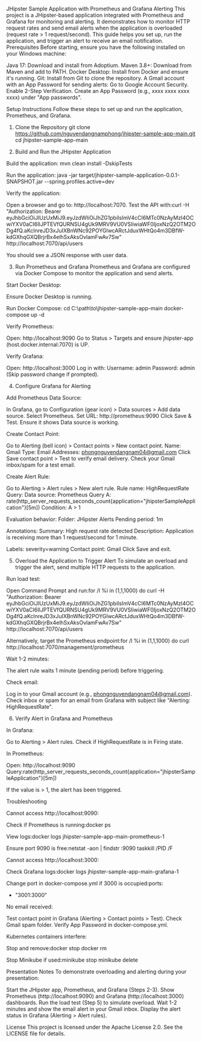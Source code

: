 JHipster Sample Application with Prometheus and Grafana Alerting
This project is a JHipster-based application integrated with Prometheus and Grafana for monitoring and alerting. It demonstrates how to monitor HTTP request rates and send email alerts when the application is overloaded (request rate > 1 request/second). This guide helps you set up, run the application, and trigger an alert to receive an email notification.
Prerequisites
Before starting, ensure you have the following installed on your Windows machine:

Java 17: Download and install from Adoptium.
Maven 3.8+: Download from Maven and add to PATH.
Docker Desktop: Install from Docker and ensure it's running.
Git: Install from Git to clone the repository.
A Gmail account with an App Password for sending alerts:
Go to Google Account Security.
Enable 2-Step Verification.
Create an App Password (e.g., xxxx xxxx xxxx xxxx) under "App passwords".



Setup Instructions
Follow these steps to set up and run the application, Prometheus, and Grafana.
1. Clone the Repository
git clone https://github.com/nguyendangnamphong/jhipster-sample-app-main.git
cd jhipster-sample-app-main

2. Build and Run the JHipster Application

Build the application:
mvn clean install -DskipTests


Run the application:
java -jar target/jhipster-sample-application-0.0.1-SNAPSHOT.jar --spring.profiles.active=dev


Verify the application:

Open a browser and go to: http://localhost:7070.
Test the API with:curl -H "Authorization: Bearer eyJhbGciOiJIUzUxMiJ9.eyJzdWIiOiJhZG1pbiIsImV4cCI6MTc0NzAyMzI4OCwiYXV0aCI6IlJPTEVfQURNSU4gUk9MRV9VU0VSIiwiaWF0IjoxNzQ2OTM2ODg4fQ.aKclnreJD3xJuIXBnWNc92POYGlwcARctJduxWHtQo4m3DBfW-kdGXhqGXQBrjrBx4elhSxAksOvlamFwAv7Sw" http://localhost:7070/api/users


You should see a JSON response with user data.



3. Run Prometheus and Grafana
Prometheus and Grafana are configured via Docker Compose to monitor the application and send alerts.

Start Docker Desktop:

Ensure Docker Desktop is running.


Run Docker Compose:
cd C:\path\to\jhipster-sample-app-main
docker-compose up -d


Verify Prometheus:

Open: http://localhost:9090
Go to Status > Targets and ensure jhipster-app (host.docker.internal:7070) is UP.


Verify Grafana:

Open: http://localhost:3000
Log in with:
Username: admin
Password: admin
(Skip password change if prompted).





4. Configure Grafana for Alerting

Add Prometheus Data Source:

In Grafana, go to Configuration (gear icon) > Data sources > Add data source.
Select Prometheus.
Set URL: http://prometheus:9090
Click Save & Test. Ensure it shows Data source is working.


Create Contact Point:

Go to Alerting (bell icon) > Contact points > New contact point.
Name: Gmail
Type: Email
Addresses:  phongnguyendangnam04@gmail.com
Click Save contact point > Test to verify email delivery.
Check your Gmail inbox/spam for a test email.


Create Alert Rule:

Go to Alerting > Alert rules > New alert rule.
Rule name: HighRequestRate
Query:
Data source: Prometheus
Query A: rate(http_server_requests_seconds_count{application="jhipsterSampleApplication"}[5m])
Condition: A > 1


Evaluation behavior:
Folder: JHipster Alerts
Pending period: 1m


Annotations:
Summary: High request rate detected
Description: Application is receiving more than 1 request/second for 1 minute.


Labels: severity=warning
Contact point: Gmail
Click Save and exit.



5. Overload the Application to Trigger Alert
To simulate an overload and trigger the alert, send multiple HTTP requests to the application.

Run load test:

Open Command Prompt and run:for /l %i in (1,1,1000) do curl -H "Authorization: Bearer eyJhbGciOiJIUzUxMiJ9.eyJzdWIiOiJhZG1pbiIsImV4cCI6MTc0NzAyMzI4OCwiYXV0aCI6IlJPTEVfQURNSU4gUk9MRV9VU0VSIiwiaWF0IjoxNzQ2OTM2ODg4fQ.aKclnreJD3xJuIXBnWNc92POYGlwcARctJduxWHtQo4m3DBfW-kdGXhqGXQBrjrBx4elhSxAksOvlamFwAv7Sw" http://localhost:7070/api/users


Alternatively, target the Prometheus endpoint:for /l %i in (1,1,1000) do curl http://localhost:7070/management/prometheus




Wait 1-2 minutes:

The alert rule waits 1 minute (pending period) before triggering.


Check email:

Log in to your Gmail account (e.g., phongnguyendangnam04@gmail.com).
Check inbox or spam for an email from Grafana with subject like "Alerting: HighRequestRate".



6. Verify Alert in Grafana and Prometheus

In Grafana:

Go to Alerting > Alert rules.
Check if HighRequestRate is in Firing state.


In Prometheus:

Open: http://localhost:9090
Query:rate(http_server_requests_seconds_count{application="jhipsterSampleApplication"}[5m])


If the value is > 1, the alert has been triggered.



Troubleshooting

Cannot access http://localhost:9090:

Check if Prometheus is running:docker ps


View logs:docker logs jhipster-sample-app-main-prometheus-1


Ensure port 9090 is free:netstat -aon | findstr :9090
taskkill /PID <PID> /F




Cannot access http://localhost:3000:

Check Grafana logs:docker logs jhipster-sample-app-main-grafana-1


Change port in docker-compose.yml if 3000 is occupied:ports:
  - "3001:3000"




No email received:

Test contact point in Grafana (Alerting > Contact points > Test).
Check Gmail spam folder.
Verify App Password in docker-compose.yml.


Kubernetes containers interfere:

Stop and remove:docker stop <container-id>
docker rm <container-id>


Stop Minikube if used:minikube stop
minikube delete





Presentation Notes
To demonstrate overloading and alerting during your presentation:

Start the JHipster app, Prometheus, and Grafana (Steps 2-3).
Show Prometheus (http://localhost:9090) and Grafana (http://localhost:3000) dashboards.
Run the load test (Step 5) to simulate overload.
Wait 1-2 minutes and show the email alert in your Gmail inbox.
Display the alert status in Grafana (Alerting > Alert rules).

License
This project is licensed under the Apache License 2.0. See the LICENSE file for details.
